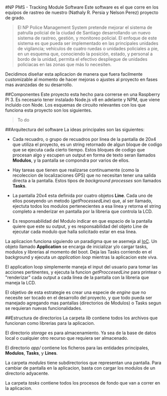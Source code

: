 #NP PMS - Tracking Module Software
Este software es el que corre en los equipos de rastreo de nuestro (Nathaly R. Persia
y Nelson Perez) proyecto de grado.

>El NP Police Management System pretende mejorar el sistema de patrulla policial de la ciudad de Santiago desarrollando un nuevo sistema de rastreo, gestión, y monitoreo policial. El enfoque de este sistema es que pueda ser implementado en las principales unidades de vigilancia; vehículos de cuatro ruedas o unidades policiales a pie, en un esquema que, conociendo la posición, estado, y personal a bordo de la unidad,  permita el efectivo despliegue de unidades policiacas en las zonas que más lo necesiten. 

Decidimos diseñar esta aplicacion de manera que fuera facilmente customizable al
momento de hacer mejoras o ajustes al proyecto en fases mas avanzadas de su desarrollo.

##Componentes
Este proyecto esta hecho para correrse en una Raspberry PI 3.
Es necesario tener instalado Node.js v8 en adelante y NPM, que viene incluido con Node.
Los esquemas de circuito relevantes con los que funciona esta proyecto son los siguientes.

>To do

##Arquitectura del software
La ideas principales son las siguientes:

* Cada recuadro, o grupo de recuadros por linea de la pantalla de 20x4 que utiliza el 
proyecto, es un string retornado de algun bloque de codigo que se ejecuta cada cierto tiempo.
Estos bloques de codigo que procesan algo y escupen un output en forma de texto seran llamados **Modulos**,
y la pantalla se compondra por varios de ellos. 

* Hay tareas que tienen que realizarse continuamente (como la recoleccion de localizaciones GPS)
que no necesitan tener una salida directa a la pantalla. Estos tipos 
de *background processes* son llamados **Tasks**.

* La pantalla 20x4 esta definida por cuatro objetos **Line**. Cada uno de ellos poseyendo un metodo (*getProcessedLine*) que,
al ser llamado, ejectuta todos los modulos pertenecientes a esa linea y retorna el string completo a renderizar en 
pantalla por la libreria que controla la LCD.

* Es responsabilidad del Modulo indicar en que espacio de la pantalla quiere que este su output, 
y es responsabilidad del objeto Line de ejecutar cada modulo que halla solicitado estar en esa linea.
  
La aplicacion funciona siguiendo un paradigma que se asemeja al
 [IoC](https://es.wikipedia.org/wiki/Inversi%C3%B3n_de_control).
  Un objeto llamado **Application** se encarga de inicializar y/o cargar tasks, modulos y librerias al momento del boot.
  Deja las Tasks corriendo en el background y ejecuta un *application loop* mientras la aplicacion este viva.
 
  El application loop simplemente maneja el input del usuario para tomar las acciones pertinentes, y ejecuta la funcion 
  *getProccesedLine* para printear o "renderizar" cada output a cada linea de la pantalla con la libreria que maneja la LCD.
 
 El objetivo de esta estrategie es crear una especie de *engine* que no necesite ser tocado en el desarrollo del proyecto,
 y que todo pueda ser manejado agregando mas pantallas (directorios de Modulos) o Tasks segun se requieran nuevas funcionalidades.
 
##Estructura de directorios
La carpeta *lib* contiene todos los archivos que funcionan como librerias para la aplicacion. 

El directorio *storage* es para almacenamiento. Ya sea de la base de datos local o cualquier otro recurso que requiera
ser almacenado.

El directorio *app/* contiene los ficheros para las entidades principales, **Modulos**, **Tasks**, y **Lines**.

La carpeta *modules* tiene subdirectorios que representan una pantalla. Para cambiar de pantalla en la aplicacion,
basta con cargar los modulos de un directorio adyacente.

La carpeta *tasks* contiene todos los procesos de fondo que van a correr en la aplicacion. 





